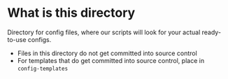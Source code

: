 # What is this directory
Directory for config files, where our scripts will look for your actual ready-to-use configs. 
- Files in this directory do not get committed into source control
- For templates that do get committed into source control, place in `config-templates`
